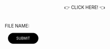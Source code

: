<head>
    <meta charset="UTF-8">
    <meta http-equiv="X-UA-Compatible" content="IE=edge">
</head>
<style>
 .button {
    display: flex;
    justify-content: center;
}
label {
    cursor: pointer;
    font-size: 1em;
}
#chooseFile {
    visibility: hidden;
}
.buttonContainer {
    width: 15%;
    display: flex;
    justify-content: center;
    align-items: center;
    margin-left: 10px;
    background-color: black;
    color: white;
    border-radius: 30px;
    padding: 10px;
    font-size: 0.8em;
    cursor: pointer;
}
</style>
<body>
    <div class="container">
        <div class="image-upload" id="image-upload">
            <form method="post" enctype="multipart/form-data">
                <div class="button">
                    <label for="chooseFile">
                        👉 CLICK HERE! 👈
                    </label>
                </div>
                <input type="file" id="chooseFile" name="chooseFile" accept="image/*" onchange="loadFile(this)">
            </form>
            <div class="fileContainer">
                <div class="fileInput">
                    <p>FILE NAME: </p>
                    <p id="fileName"></p>
                </div>
                <div class="buttonContainer">
                    <div class="submitButton" id="submitButton">SUBMIT</div>
                </div>
            </div>
        </div>
        <div class="image-show" id="image-show"></div>
    </div>
    <script>
var submit = document.getElementById('submitButton');
submit.onclick = showImage;    
username = sessionStorage.getItem("uid");
const imageUploadUrl = "https://y2kcoders.stu.nighthawkcodingsociety.com/image";
function showImage() {
    var newImage = document.getElementById('image-show').lastElementChild;
    newImage.style.visibility = "visible";
    document.getElementById('image-upload').style.visibility = 'hidden';
    document.getElementById('fileName').textContent = null; 
    const imageUploadResponse = await fetch(imageUploadUrl, {
        method: "POST",
        body: {"username": username, "image": document.getElementById("image").files[0]}
    });
    if (imageUploadResponse.ok) {
        console.log("Image uploaded successfully");
    } else {
        console.error("Image upload failed");
    }
}
function loadFile(input) {
    var file = input.files[0];
    var name = document.getElementById('fileName');
    name.textContent = file.name;
    var newImage = document.createElement("img");
    newImage.setAttribute("class", 'img');
    newImage.src = URL.createObjectURL(file);   
    newImage.style.width = "70%";
    newImage.style.height = "70%";
    newImage.style.visibility = "hidden";  
    newImage.style.objectFit = "contain";
    var container = document.getElementById('image-show');
    container.appendChild(newImage);
};
    </script>
</body>